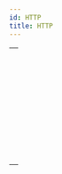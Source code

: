 ```yaml
---
id: HTTP
title: HTTP
---
```

||
|---|
|[<!-- INCLUDE #_command_.HTTP AUTHENTICATE.Syntax -->](../../commands-legacy/http-authenticate.md)<br/>|
|[<!-- INCLUDE #_command_.HTTP Get.Syntax -->](../../commands-legacy/http-get.md)<br/>|
|[<!-- INCLUDE #_command_.HTTP Get certificates folder.Syntax -->](../../commands-legacy/http-get-certificates-folder.md)<br/>|
|[<!-- INCLUDE #_command_.HTTP GET OPTION.Syntax -->](../../commands-legacy/http-get-option.md)<br/>|
|[<!-- INCLUDE #_command_.HTTP Parse message.Syntax -->](../../commands/http-parse-message.md)<br/>|
|[<!-- INCLUDE #_command_.HTTP Request.Syntax -->](../../commands-legacy/http-request.md)<br/>|
|[<!-- INCLUDE #_command_.HTTP SET CERTIFICATES FOLDER.Syntax -->](../../commands-legacy/http-set-certificates-folder.md)<br/>|
|[<!-- INCLUDE #_command_.HTTP SET OPTION.Syntax -->](../../commands-legacy/http-set-option.md)<br/>|
